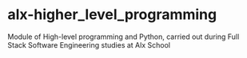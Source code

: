 # alx-higher_level_programming
Module of High-level programming and Python, carried out during Full Stack Software Engineering studies at Alx School
